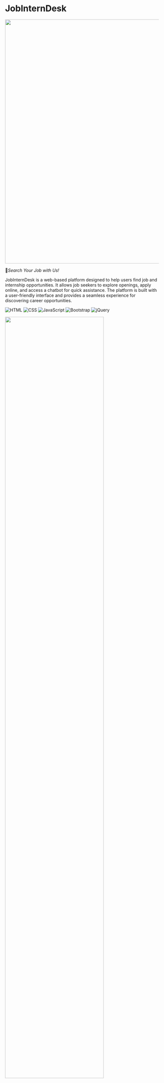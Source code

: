 # JobInternDesk
<div>
  <p align="center">
    <img src="https://github.com/PrathuashaKB/JobInternDesk/blob/main/img/JobInternDesk%20Logo.png" width="800"> 
  </p>
</div>

🚀*Search Your Job with Us!*

JobInternDesk is a web-based platform designed to help users find job and internship opportunities. It allows job seekers to explore openings, apply online, and access a chatbot for quick assistance. The platform is built with a user-friendly interface and provides a seamless experience for discovering career opportunities.

![HTML](https://img.shields.io/badge/HTML-E34F26?style=flat&logo=html5&logoColor=white)
![CSS](https://img.shields.io/badge/CSS-1572B6?style=flat&logo=css3&logoColor=white)
![JavaScript](https://img.shields.io/badge/JavaScript-F7DF1E?style=flat&logo=javascript&logoColor=black)
![Bootstrap](https://img.shields.io/badge/Bootstrap-7952B3?style=flat&logo=bootstrap&logoColor=white)
![jQuery](https://img.shields.io/badge/jQuery-0769AD?style=flat&logo=jquery&logoColor=white)

<img src="https://github.com/PrathuashaKB/JobInternDesk/blob/main/Screenshots/Capture.PNG" width="80%">

[PROJECT DOCUMENTATION](https://github.com/PrathuashaKB/JobInternDesk/blob/main/concept%20note.pdf), you can find the complete project documentation here.

[PROJECT PRESENTATION](https://github.com/PrathuashaKB/JobInternDesk/blob/main/JOBINTERNDESK-PPT.pptx), you can find the complete project presentation here.

### Overview :
JobInternDesk is an interactive online job portal designed to help job seekers and students search for jobs and internships efficiently. The platform provides a structured, category-based job search experience, allowing users to filter opportunities based on their preferences.
With an easy-to-navigate user interface, JobInternDesk ensures that users can:

✔ Explore job listings from various domains.

✔ Read reviews and testimonials to gain insights from other users.

✔ Use an AI-powered chatbot to get instant answers to job-related queries.

✔ Navigate a responsive and visually appealing website, making job searching seamless.

This project was developed as part of the IBM SkillsBuild Internship (June 2023 – July 2023) in collaboration with the DeskInterns team. It focuses on front-end web development, leveraging technologies like HTML, CSS, JavaScript, Bootstrap, and jQuery to deliver a dynamic and engaging job search experience.

### Website :
🔗 [JobInternDesk Website](https://jobinterndesk7internship.on.drv.tw/www.JobInternDesk.com/JobInternDesk%20Website/)


### Project Screenshots & UI Preview :
Below are some visual previews of the JobInternDesk website, showcasing its key features and user interface.

1. Landing Page with Chatbot -
The homepage provides an engaging welcome with easy navigation to job listings and categories.An interactive AI-powered chatbot is available for instant job-related queries and guidance.
<img src="https://github.com/PrathuashaKB/JobInternDesk/blob/main/Screenshots/3.%20Landing-page-with-chatbot.PNG" width="50%">

2. About Us -
A section that highlights the mission, vision, and purpose of JobInternDesk.
<img src="https://github.com/PrathuashaKB/JobInternDesk/blob/main/Screenshots/4.%20About-Us.PNG" width="50%">

3. Job Listings Page -
Displays available job and internship opportunities, allowing users to explore various openings.
<img src="https://github.com/PrathuashaKB/JobInternDesk/blob/main/Screenshots/5.%20Job-List.PNG" width="50%">

4. Job Details Page -
Provides detailed information about a selected job, including role description and application process.
<img src="https://github.com/PrathuashaKB/JobInternDesk/blob/main/Screenshots/6.%20Job-Details.PNG" width="50%">

5. Category Page -
Users can filter jobs by category, making it easier to find relevant opportunities.
<img src="https://github.com/PrathuashaKB/JobInternDesk/blob/main/Screenshots/7.%20Category.PNG" width="50%">

6. Contact Us Page -
A user-friendly form where visitors can submit queries and get in touch with the team.
<img src="https://github.com/PrathuashaKB/JobInternDesk/blob/main/Screenshots/9.%20Contact-Us.PNG" width="50%">

### Technologies Used :

1. HTML 

2. CSS 

3. JavaScript

4. Bootstrap 

5. jQuery

### Contributors (Desk Interns) :
1. Prathuasha K. B.

2. Disha Bhargavi B. S.

3. H. L. Srilaxmi

4. Haritha T

5. Neha Acharya

6. A. E. Yogita

7. Vinayaka M. Dodmani

**I sincerely thank IBM SkillsBuild for the opportunity to work on JobInternDesk as part of my internship. This experience has helped me enhance my web development skills and collaborate effectively with my team, DeskInterns.**

<img src="https://github.com/PrathuashaKB/JobInternDesk/blob/main/IBM%20SkillsBuild%20and%20CSRBOX%20Academic%20Internship%20Certificate.jpg" width="50%">

**Prathuasha K B**
